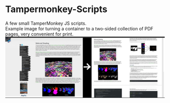 # Tampermonkey-Scripts
A few small TamperMonkey JS scripts.  
Example image for turning a container to a two-sided collection of PDF pages, very convenient for print. 
![Example](example.png)
